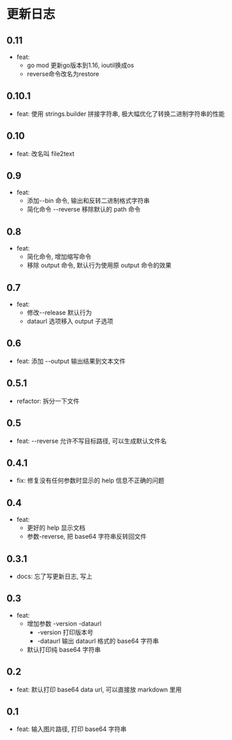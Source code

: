 # 更新日志

## 0.11
- feat: 
  - go mod 更新go版本到1.16, ioutil换成os
  - reverse命令改名为restore

## 0.10.1

- feat: 使用 strings.builder 拼接字符串, 极大幅优化了转换二进制字符串的性能

## 0.10

- feat: 改名叫 file2text

## 0.9

- feat:
  - 添加--bin 命令, 输出和反转二进制格式字符串
  - 简化命令 --reverse 移除默认的 path 命令

## 0.8

- feat:
  - 简化命令, 增加缩写命令
  - 移除 output 命令, 默认行为使用原 output 命令的效果

## 0.7

- feat:
  - 修改--release 默认行为
  - dataurl 选项移入 output 子选项

## 0.6

- feat: 添加 --output 输出结果到文本文件

## 0.5.1

- refactor: 拆分一下文件

## 0.5

- feat: --reverse 允许不写目标路径, 可以生成默认文件名

## 0.4.1

- fix: 修复没有任何参数时显示的 help 信息不正确的问题

## 0.4

- feat:
  - 更好的 help 显示文档
  - 参数-reverse, 把 base64 字符串反转回文件

## 0.3.1

- docs: 忘了写更新日志, 写上

## 0.3

- feat:
  - 增加参数 -version -dataurl
    - -version 打印版本号
    - -dataurl 输出 dataurl 格式的 base64 字符串
  - 默认打印纯 base64 字符串

## 0.2

- feat: 默认打印 base64 data url, 可以直接放 markdown 里用

## 0.1

- feat: 输入图片路径, 打印 base64 字符串

